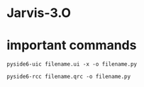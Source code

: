 # Jarvis-3.O




# important commands
```
pyside6-uic filename.ui -x -o filename.py
```


```
pyside6-rcc filename.qrc -o filename.py
```